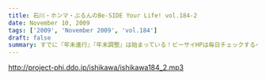 ```yaml
---
title: 石川・ホンマ・ぶるんのBe-SIDE Your Life! vol.184-2
date: November 10, 2009
tags: ['2009', 'November 2009', 'vol.184']
draft: false
summary: すでに『年末進行』『年末調整』は始まっている！ビーサイHPは毎日チェックするべき！イベント情報が・・・あるの？ないの？ドッチ！NAMAE
---
```


http://project-phi.ddo.jp/ishikawa/ishikawa184_2.mp3
